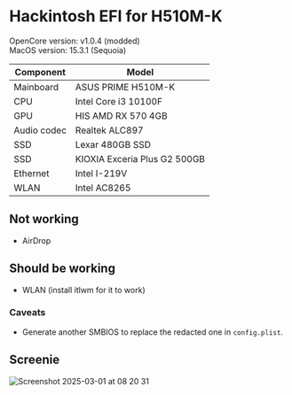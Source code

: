 # Hackintosh EFI for H510M-K

OpenCore version: v1.0.4 (modded)  
MacOS version: 15.3.1 (Sequoia)

| Component | Model |
| --- | --- |
| Mainboard | ASUS PRIME H510M-K |
| CPU | Intel Core i3 10100F |
| GPU | HIS AMD RX 570 4GB |
| Audio codec | Realtek ALC897 |
| SSD | Lexar 480GB SSD |
| SSD | KIOXIA Exceria Plus G2 500GB |
| Ethernet | Intel I-219V |
| WLAN | Intel AC8265 |

## Not working
- AirDrop

## Should be working
- WLAN (install itlwm for it to work)

### Caveats
- Generate another SMBIOS to replace the redacted one in `config.plist`.

## Screenie
![Screenshot 2025-03-01 at 08 20 31](https://github.com/user-attachments/assets/a2d73a96-91e0-4053-9504-d367b7be051f)
